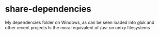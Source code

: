 # share-dependencies
My dependencies folder on Windows, as can be seen loaded into gluk and other recent projects
Is the moral equivalent of /usr on unixy filesystems
